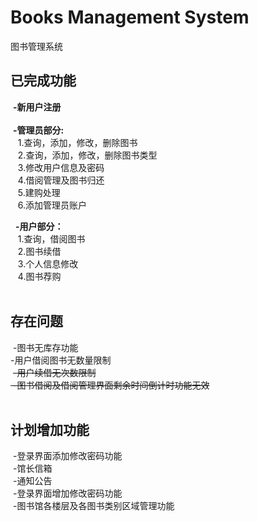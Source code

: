 # Books Management System
  图书管理系统

## 已完成功能

  **-新用户注册<br>**
  <br>
  **-管理员部分:<br>**
    1.查询，添加，修改，删除图书<br>
    2.查询，添加，修改，删除图书类型<br>
    3.修改用户信息及密码<br>
    4.借阅管理及图书归还<br>
    5.建购处理<br>
    6.添加管理员账户<br>
    
   **-用户部分：<br>**
    1.查询，借阅图书<br>
    2.图书续借<br>
    3.个人信息修改<br>
    4.图书荐购<br>
    
## 存在问题
  -图书无库存功能<br>
  -用户借阅图书无数量限制<br>
  ~~-用户续借无次数限制<br>
  -图书借阅及借阅管理界面剩余时间倒计时功能无效<br>~~
  
## 计划增加功能
  -登录界面添加修改密码功能<br>
  -馆长信箱<br>
  -通知公告<br>
  -登录界面增加修改密码功能<br>
  -图书馆各楼层及各图书类别区域管理功能<br>

